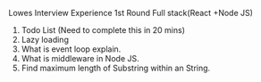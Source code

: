 Lowes Interview Experience 1st Round Full stack(React +Node JS)

1. Todo List (Need to complete this in 20 mins)
2. Lazy loading
3. What is event loop explain.
4. What is middleware in Node JS.
5. Find maximum length of Substring within an String.
